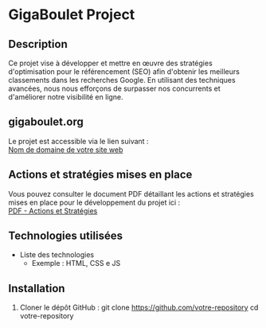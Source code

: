 # GigaBoulet Project

## Description
Ce projet vise à développer et mettre en œuvre des stratégies d'optimisation pour le référencement (SEO) afin d'obtenir les meilleurs classements dans les recherches Google. En utilisant des techniques avancées, nous nous efforçons de surpasser nos concurrents et d'améliorer notre visibilité en ligne.

## gigaboulet.org
Le projet est accessible via le lien suivant :  
[Nom de domaine de votre site web](https://gigaboulet.org)

## Actions et stratégies mises en place
Vous pouvez consulter le document PDF détaillant les actions et stratégies mises en place pour le développement du projet ici :  
[PDF - Actions et Stratégies](lien-vers-votre-pdf.pdf)

## Technologies utilisées
- Liste des technologies 
  - Exemple : HTML, CSS e JS

## Installation
1. Cloner le dépôt GitHub :
   git clone https://github.com/votre-repository
   cd votre-repository
